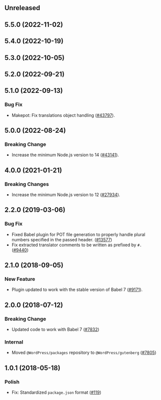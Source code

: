 <!-- Learn how to maintain this file at https://github.com/WordPress/gutenberg/tree/HEAD/packages#maintaining-changelogs. -->

## Unreleased

## 5.5.0 (2022-11-02)

## 5.4.0 (2022-10-19)

## 5.3.0 (2022-10-05)

## 5.2.0 (2022-09-21)

## 5.1.0 (2022-09-13)

### Bug Fix

-   Makepot: Fix translations object handling ([#43797](https://github.com/WordPress/gutenberg/pull/43797)).

## 5.0.0 (2022-08-24)

### Breaking Change

-   Increase the minimum Node.js version to 14 ([#43141](https://github.com/WordPress/gutenberg/pull/43141)).

## 4.0.0 (2021-01-21)

### Breaking Changes

-   Increase the minimum Node.js version to 12 ([#27934](https://github.com/WordPress/gutenberg/pull/27934)).

## 2.2.0 (2019-03-06)

### Bug Fix

-   Fixed Babel plugin for POT file generation to properly handle plural numbers specified in the passed header. ([#13577](https://github.com/WordPress/gutenberg/pull/13577))
-   Fix extracted translator comments to be written as prefixed by `#.` ([#9440](https://github.com/WordPress/gutenberg/pull/9440))

## 2.1.0 (2018-09-05)

### New Feature

-   Plugin updated to work with the stable version of Babel 7 ([#9171](https://github.com/WordPress/gutenberg/pull/9171)).

## 2.0.0 (2018-07-12)

### Breaking Change

-   Updated code to work with Babel 7 ([#7832](https://github.com/WordPress/gutenberg/pull/7832))

### Internal

-   Moved `@WordPress/packages` repository to `@WordPress/gutenberg` ([#7805](https://github.com/WordPress/gutenberg/pull/7805))

## 1.0.1 (2018-05-18)

### Polish

-   Fix: Standardized `package.json` format ([#119](https://github.com/WordPress/packages/pull/119))
